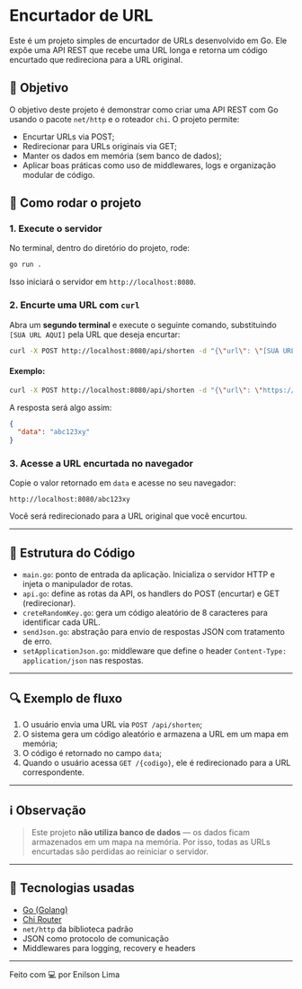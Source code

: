 # Encurtador de URL

Este é um projeto simples de encurtador de URLs desenvolvido em Go. Ele expõe uma API REST que recebe uma URL longa e retorna um código encurtado que redireciona para a URL original.

## 📌 Objetivo

O objetivo deste projeto é demonstrar como criar uma API REST com Go usando o pacote `net/http` e o roteador `chi`. O projeto permite:

* Encurtar URLs via POST;
* Redirecionar para URLs originais via GET;
* Manter os dados em memória (sem banco de dados);
* Aplicar boas práticas como uso de middlewares, logs e organização modular de código.

## 🚀 Como rodar o projeto

### 1. Execute o servidor

No terminal, dentro do diretório do projeto, rode:

```bash
go run .
```

Isso iniciará o servidor em `http://localhost:8080`.

### 2. Encurte uma URL com `curl`

Abra um **segundo terminal** e execute o seguinte comando, substituindo `[SUA URL AQUI]` pela URL que deseja encurtar:

```bash
curl -X POST http://localhost:8080/api/shorten -d "{\"url\": \"[SUA URL AQUI]\"}"
```

#### Exemplo:

```bash
curl -X POST http://localhost:8080/api/shorten -d "{\"url\": \"https://google.com\"}"
```

A resposta será algo assim:

```json
{
  "data": "abc123xy"
}
```

### 3. Acesse a URL encurtada no navegador

Copie o valor retornado em `data` e acesse no seu navegador:

```
http://localhost:8080/abc123xy
```

Você será redirecionado para a URL original que você encurtou.

---

## 🧠 Estrutura do Código

* `main.go`: ponto de entrada da aplicação. Inicializa o servidor HTTP e injeta o manipulador de rotas.
* `api.go`: define as rotas da API, os handlers do POST (encurtar) e GET (redirecionar).
* `creteRandomKey.go`: gera um código aleatório de 8 caracteres para identificar cada URL.
* `sendJson.go`: abstração para envio de respostas JSON com tratamento de erro.
* `setApplicationJson.go`: middleware que define o header `Content-Type: application/json` nas respostas.

---

## 🔍 Exemplo de fluxo

1. O usuário envia uma URL via `POST /api/shorten`;
2. O sistema gera um código aleatório e armazena a URL em um mapa em memória;
3. O código é retornado no campo `data`;
4. Quando o usuário acessa `GET /{codigo}`, ele é redirecionado para a URL correspondente.

---

## ℹ️ Observação

> Este projeto **não utiliza banco de dados** — os dados ficam armazenados em um mapa na memória.
> Por isso, todas as URLs encurtadas são perdidas ao reiniciar o servidor.

---

## 📌 Tecnologias usadas

* [Go (Golang)](https://golang.org/)
* [Chi Router](https://github.com/go-chi/chi)
* `net/http` da biblioteca padrão
* JSON como protocolo de comunicação
* Middlewares para logging, recovery e headers

---

Feito com 💻 por Enilson Lima
